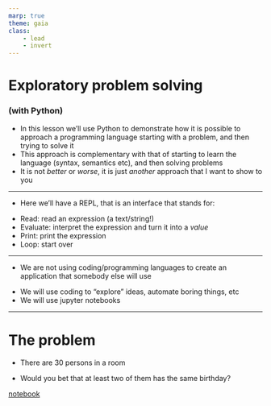 ```yaml
---
marp: true
theme: gaia
class:
    - lead
    - invert
---
```


# Exploratory problem solving 
### (with Python)

* In this lesson we’ll use Python to demonstrate how it is possible to approach a programming language starting with a problem, and then trying to solve it
* This approach is complementary with that of starting to learn the language (syntax, semantics etc), and then solving problems
* It is not _better_ or _worse_, it is just *another* approach that I want to show to you

---
- Here we’ll have a REPL, that is an interface that stands for:
* Read: read an expression (a text/string!)
* Evaluate: interpret the expression and turn it into a *value*
* Print: print the expression
* Loop: start over

---
 - We are not using coding/programming languages to create an application that somebody else will use
* We will use coding to “explore” ideas, automate boring things, etc
* We will use jupyter notebooks

---

# The problem

- There are 30 persons in a room
* Would you bet that at least two of them has the same birthday?

[notebook](BIrthday.ipynb)